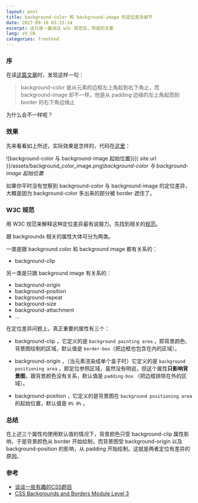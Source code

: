 ```yaml
---
layout: post
title: background-color 和 background-image 的定位差异细节
date: 2017-09-16 03:33:14
excerpt: 这只是一篇读过 w3c 规范后，写就的文章
lang: zh_CN
categories: frontend
---
```


### 序

在读[这篇文章](https://github.com/chokcoco/iCSS/issues/1)时，发现这样一句：

> background-color 是从元素的边框左上角起到右下角止，而 background-image 却不一样，他是从 padding 边缘的左上角起而到 border 的右下角边缘止

为什么会不一样呢？

### 效果
先来看看如上所述，实际效果是怎样的，代码在[这里](https://codepen.io/yiyizym/pen/XebvPm)：

![background-color 与 background-image 起始位置]({{ site.url }}/assets/background_color_image.png)*background-color 与 background-image 起始位置*

如果你平时没有觉察到 background-color 与 background-image 的定位差异，大概是因为 background-color 多出来的部分被 border 遮住了。

### W3C 规范
用 W3C 规范来解释这种定位差异最有说服力。先找到相关的[规范](https://drafts.csswg.org/css-backgrounds-3/#backgrounds)。

跟 backgrounds 相关的属性大体可分为两类。

一类是跟 background color 和 background image 都有关系的：
- background-clip

另一类是只跟 background image 有关系的：
- background-origin
- background-position
- background-repeat
- background-size
- background-attachment
- ...

在定位差异问题上，真正重要的属性有三个：

- background-clip ，它定义的是 `background painting area` ，即背景颜色、背景图绘制的区域，默认值是 `border-box`（把边框也包含在内的区域）。

- background-origin ，（当元素渲染成单个盒子时）它定义的是 `background positioning area` ，即定位参照区域，虽然没有明说，但这个属性**只影响背景图**，跟背景颜色没有关系，默认值是 `padding-box` （把边框排除在外的区域）。

- background-position ，它定义的是背景图在 `background positioning area` 的起始位置，默认值是 `0% 0%` 。

### 总结

在上述三个属性均使用默认值的情况下，背景颜色只受 background-clip 属性影响，于是背景颜色从 border 开始绘制，而背景图受 background-origin 以及 background-position 的影响，从 padding 开始绘制。这就是两者定位有差异的原因。

### 参考
- [谈谈一些有趣的CSS题目](https://github.com/chokcoco/iCSS/issues/1)
- [CSS Backgrounds and Borders Module Level 3](https://drafts.csswg.org/css-backgrounds-3/#backgrounds)